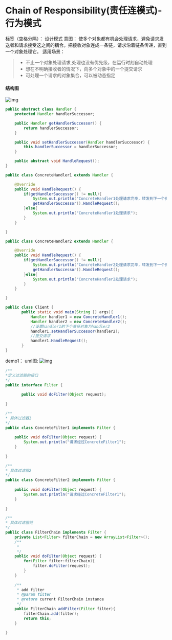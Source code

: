 # Chain of Responsibility(责任连模式)-行为模式
标签（空格分隔）： 设计模式
意图：
使多个对象都有机会处理请求，避免请求发送者和请求接受这之间的耦合。把接收对象连成一条链，请求沿着链条传递，直到一个对象处理它。
适用场景：
> * 不止一个对象处理请求,处理也没有优先级，在运行时刻自动处理
> * 想在不明确接收者的情况下，向多个对象中的一个提交请求
> * 可处理一个请求的对象集合，可以被动态指定

#### 结构图
![img](http://7xawio.com1.z0.glb.clouddn.com/design_pattern_chainOfResponsibility.png)

```java
public abstract class Handler {
	protected Handler handlerSuccessor;

	public Handler getHandlerSuccessor() {
		return handlerSuccessor;
	}

	public void setHandlerSuccessor(Handler handlerSuccessor) {
		this.handlerSuccessor = handlerSuccessor;
	}

	public abstract void HandleRequest();
}
```
```java
public class ConcreteHandler1 extends Handler {

	@Override
	public void HandleRequest() {
		if(getHandlerSuccessor() != null){
			System.out.println("ConcreteHandler1处理请求完毕，转发到下一个责任对象处理");
			getHandlerSuccessor().HandleRequest();
		}else{
			System.out.println("ConcreteHandler1处理请求");
		}
	}

}
```
```java
public class ConcreteHandler2 extends Handler {

	@Override
	public void HandleRequest() {
		if(getHandlerSuccessor() != null){
			System.out.println("ConcreteHandler2处理请求完毕，转发到下一个责任对象处理");
			getHandlerSuccessor().HandleRequest();
		}else{
			System.out.println("ConcreteHandler2处理请求");
		}
	}

}
```
```java
public class Client {
       public static void main(String [] args){
    	   Handler handler1 = new ConcreteHandler1();
    	   Handler handler2 = new ConcreteHandler2();
    	   //设置handler1的下个责任对象为handler2
    	   handler1.setHandlerSuccessor(handler2);
    	   //提交请求
    	   handler1.HandleRequest();
       }
}
```
demo1：
uml图:
![img](http://7xawio.com1.z0.glb.clouddn.com/design_pattern_chainOfResponsibilitydemo1.png)
```java
/**
*定义过滤器的接口
*/
public interface Filter {
	
       public void doFilter(Object request);
       
}
```
```java
/**
* 具体过滤器1
*/
public class ConcreteFilter1 implements Filter {
	
	public void doFilter(Object request) {
		System.out.println("请求经过ConcreteFilter1");
	}
	
}
```
```java
/**
* 具体过滤器2
*/
public class ConcreteFilter2 implements Filter {
	
	public void doFilter(Object request) {
		System.out.println("请求经过ConcreteFilter1");
	}
	
}
```
```java
/**
* 具体过滤器链
*/
public class FilterChain implements Filter {
	private List<Filter> filterChain = new ArrayList<Filter>();
    /**
     * 
     */
	public void doFilter(Object request) {
		for(Filter filter:filterChain){
			filter.doFilter(request);
		}
	}
	
	/**
	 * add filter
	 * @param filter
	 * @return current FilterChain instance 
	 */
	public FilterChain addFilter(Filter filter){
		filterChain.add(filter);
		return this;
	}

}
```






